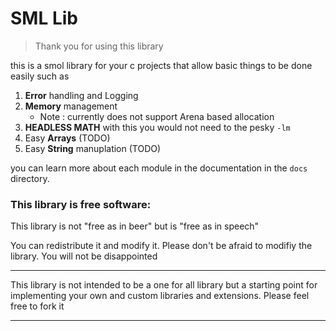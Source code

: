 # SML Lib

> Thank you for using this library

this is a smol library for your c projects that allow basic things to be done easily such as

1. **Error** handling and Logging
2. **Memory** management
    - Note : currently does not support Arena based allocation
3. **HEADLESS MATH** with this you would not need to the pesky `-lm` 
3. Easy **Arrays** (TODO)
4. Easy **String** manuplation (TODO)

you can learn more about each module in the documentation in the `docs` directory.

### This library is free software:
This library is not "free as in beer" but is "free as in speech"

You can redistribute it and modify it. Please don't be afraid to modifiy the library. You will not be disappointed

---

This library is not intended to be a one for all library but a starting point for implementing your own and custom
libraries and extensions. Please feel free to fork it
 
---





